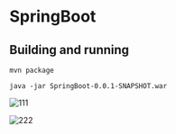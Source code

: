 # SpringBoot 

## Building and running

	mvn package

	java -jar SpringBoot-0.0.1-SNAPSHOT.war 
	


![111](https://user-images.githubusercontent.com/15135199/55684441-acb2fb00-5974-11e9-843d-1b0e664992df.PNG)


![222](https://user-images.githubusercontent.com/15135199/55684488-4a0e2f00-5975-11e9-9968-2a0399ebe027.PNG)
